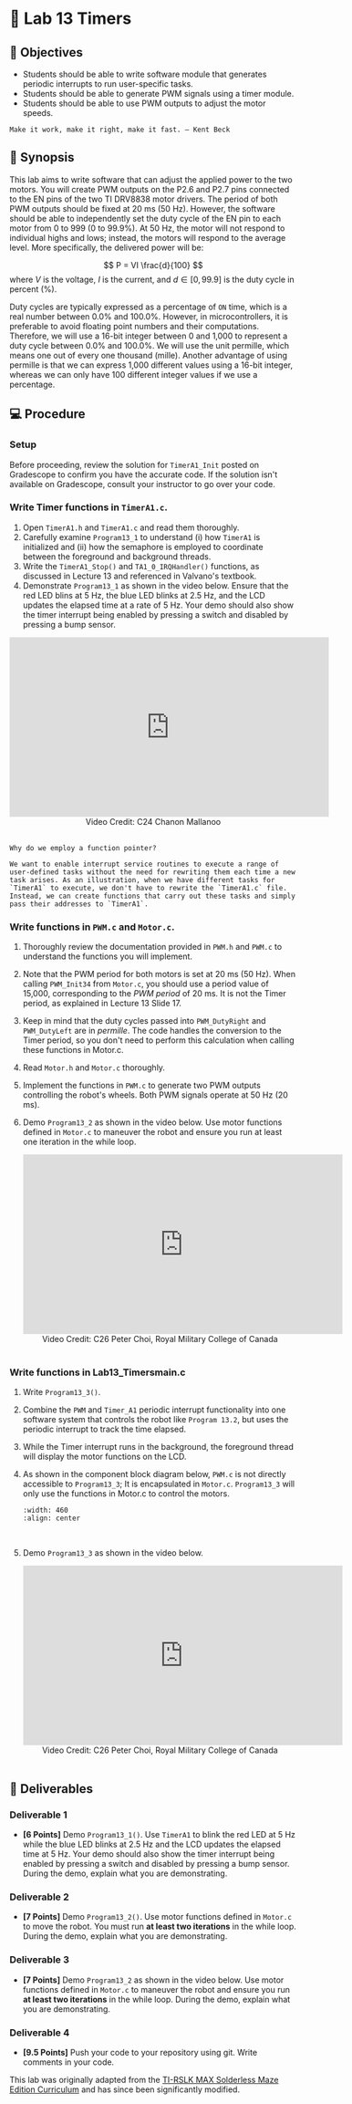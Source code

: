 # 🔬 Lab 13 Timers

## 📌 Objectives

- Students should be able to write software module that generates periodic interrupts to run user-specific tasks.
- Students should be able to generate PWM signals using a timer module.
- Students should be able to use PWM outputs to adjust the motor speeds.


```{note}
Make it work, make it right, make it fast. – Kent Beck
```

## 📜 Synopsis

This lab aims to write software that can adjust the applied power to the two motors. You will create PWM outputs on the P2.6 and P2.7 pins connected to the EN pins of the two TI DRV8838 motor drivers. The period of both PWM outputs should be fixed at 20 ms (50 Hz). However, the software should be able to independently set the duty cycle of the EN pin to each motor from 0 to 999 (0 to 99.9%). At 50 Hz, the motor will not respond to individual highs and lows; instead, the motors will respond to the average level. More specifically, the delivered power will be:

$$
P = VI \frac{d}{100}
$$
where $V$ is the voltage, $I$ is the current, and $d \in [0, 99.9]$ is the duty cycle in percent (%).

Duty cycles are typically expressed as a percentage of `ON` time, which is a real number between 0.0% and 100.0%. However, in microcontrollers, it is preferable to avoid floating point numbers and their computations. Therefore, we will use a 16-bit integer between 0 and 1,000 to represent a duty cycle between 0.0% and 100.0%. We will use the unit permille, which means one out of every one thousand (mille). Another advantage of using permille is that we can express 1,000 different values using a 16-bit integer, whereas we can only have 100 different integer values if we use a percentage. 


## 💻 Procedure

### Setup
Before proceeding, review the solution for `TimerA1_Init` posted on Gradescope to confirm you have the accurate code. If the solution isn't available on Gradescope, consult your instructor to go over your code.

### Write Timer functions in `TimerA1.c`.

1. Open `TimerA1.h` and `TimerA1.c` and read them thoroughly.
1. Carefully examine `Program13_1` to understand (i) how `TimerA1` is initialized and (ii) how the semaphore is employed to coordinate between the foreground and background threads. 
1. Write the `TimerA1_Stop()` and `TA1_0_IRQHandler()` functions, as discussed in Lecture 13 and referenced in Valvano's textbook. 
1. Demonstrate `Program13_1` as shown in the video below. Ensure that the red LED blins at 5 Hz, the blue LED blinks at 2.5 Hz, and the LCD updates the elapsed time at a rate of 5 Hz. Your demo should also show the timer interrupt being enabled by pressing a switch and disabled by pressing a bump sensor. 

<center>
<iframe width="560" height="315" src="https://www.youtube.com/embed/ySVa26xwUzA" title="YouTube video player" frameborder="0" allow="accelerometer; autoplay; clipboard-write; encrypted-media; gyroscope; picture-in-picture" allowfullscreen></iframe>
<br>
Video Credit: C24 Chanon Mallanoo
</center>
<br>


```{important}
Why do we employ a function pointer? 

We want to enable interrupt service routines to execute a range of user-defined tasks without the need for rewriting them each time a new task arises. As an illustration, when we have different tasks for `TimerA1` to execute, we don't have to rewrite the `TimerA1.c` file. Instead, we can create functions that carry out these tasks and simply pass their addresses to `TimerA1`.
```


### Write functions in `PWM.c` and `Motor.c`.

1. Thoroughly review the documentation provided in `PWM.h` and `PWM.c` to understand the functions you will implement.  
1. Note that the PWM period for both motors is set at 20 ms (50 Hz). When calling `PWM_Init34` from `Motor.c`, you should use a period value of 15,000, corresponding to the _PWM period_ of 20 ms. It is not the Timer period, as explained in Lecture 13 Slide 17. 
1. Keep in mind that the duty cycles passed into `PWM_DutyRight` and `PWM_DutyLeft` are in _permille_.  The code handles the conversion to the Timer period, so you don't need to perform this calculation when calling these functions in Motor.c. 
1. Read `Motor.h` and `Motor.c` thoroughly.
1. Implement the functions in `PWM.c` to generate two PWM outputs controlling the robot's wheels. Both PWM signals operate at 50 Hz (20 ms). 
1. Demo `Program13_2` as shown in the video below. Use motor functions defined in `Motor.c` to maneuver the robot and ensure you run at least one iteration in the while loop. 

    <center>
    <iframe width="560" height="315" src="https://www.youtube.com/embed/qjLGzcN1ncY?si=OrHY9CHkix2kSkfF" title="YouTube video player" frameborder="0" allow="accelerometer; autoplay; clipboard-write; encrypted-media; gyroscope; picture-in-picture; web-share" referrerpolicy="strict-origin-when-cross-origin" allowfullscreen></iframe>
    <br>
    Video Credit: C26 Peter Choi, Royal Military College of Canada
    </center>
    <br>

### Write functions in Lab13_Timersmain.c

1. Write `Program13_3()`.
1. Combine the `PWM` and `Timer_A1` periodic interrupt functionality into one software system that controls the robot like `Program 13.2`, but uses the periodic interrupt to track the time elapsed.
1. While the Timer interrupt runs in the background, the foreground thread will display the motor functions on the LCD.
1. As shown in the component block diagram below, `PWM.c` is not directly accessible to `Program13_3`; It is encapsulated in `Motor.c`.  `Program13_3` will only use the functions in Motor.c to control the motors.

    ```{image} ./figures/Lab13_ComponentBlockDiagram.png
    :width: 460
    :align: center
    ```
    <br>

1. Demo `Program13_3` as shown in the video below. 

    <center>
    <iframe width="560" height="315" src="https://www.youtube.com/embed/8QVZNDuu69k?si=qY90STCOwS66JcOY" title="YouTube video player" frameborder="0" allow="accelerometer; autoplay; clipboard-write; encrypted-media; gyroscope; picture-in-picture; web-share" referrerpolicy="strict-origin-when-cross-origin" allowfullscreen></iframe>
    <br>
    Video Credit: C26 Peter Choi, Royal Military College of Canada
    </center>
    <br>


## 🚚 Deliverables

### Deliverable 1 
- **[6 Points]**  Demo `Program13_1()`. Use `TimerA1` to blink the red LED at 5 Hz while the blue LED blinks at 2.5 Hz and the LCD updates the elapsed time at 5 Hz. 
Your demo should also show the timer interrupt being enabled by pressing a switch and disabled by pressing a bump sensor. During the demo, explain what you are demonstrating. 

### Deliverable 2 
- **[7 Points]**  Demo `Program13_2()`. Use motor functions defined in `Motor.c` to move the robot. You must run **at least two iterations** in the while loop. During the demo, explain what you are demonstrating. 


### Deliverable 3 
- **[7 Points]**  Demo `Program13_2` as shown in the video below. Use motor functions defined in `Motor.c` to maneuver the robot and ensure you run **at least two iterations** in the while loop. During the demo, explain what you are demonstrating. 

### Deliverable 4 
- **[9.5 Points]**  Push your code to your repository using git. Write comments in your code.


This lab was originally adapted from the [TI-RSLK MAX Solderless Maze Edition Curriculum](https://university.ti.com/en/faculty/ti-robotics-system-learning-kit/ti-rslk-max-edition-curriculum) and has since been significantly modified.
